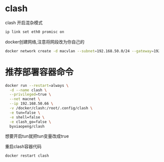 # clash

clash
开启混杂模式
``` sh
ip link set eth0 promisc on
```
docker创建网络,注意将网段改为你自己的
``` sh
docker network create -d macvlan --subnet=192.168.50.0/24 --gateway=192.168.50.1 -o parent=eth0 macnet
```
# 推荐部署容器命令
``` sh
docker run --restart=always \
  -d --name clash \
  --privileged=true \
  --net macnet \
  --ip 192.168.50.66 \
  -v /docker/clash:/root/.config/clash \
  -e tun=false \
  -e shell=false \
  -e clash_go=false \
  byxiaopeng/clash
```
想要开启tun就把tun变量改成true

重启clash容器代码
``` sh
docker restart clash
```
